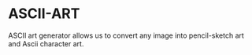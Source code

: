 # ASCII-ART
ASCII art generator allows us to convert any image into pencil-sketch art and Ascii character art.
